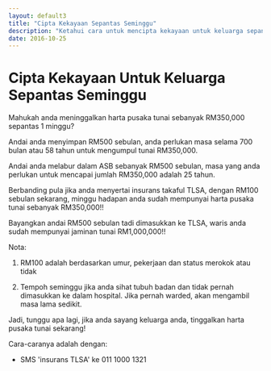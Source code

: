 ```yaml
---
layout: default3
title: "Cipta Kekayaan Sepantas Seminggu"
description: "Ketahui cara untuk mencipta kekayaan untuk keluarga sepantas seminggu"
date: 2016-10-25
---
```


# Cipta Kekayaan Untuk Keluarga Sepantas Seminggu

Mahukah anda meninggalkan harta pusaka tunai sebanyak RM350,000 sepantas 1 minggu?

Andai anda menyimpan RM500 sebulan, anda perlukan masa selama 700 bulan atau 58 tahun untuk mengumpul tunai RM350,000.

Andai anda melabur dalam ASB sebanyak RM500 sebulan, masa yang anda perlukan untuk mencapai jumlah RM350,000 adalah 25 tahun.

Berbanding pula jika anda menyertai insurans takaful TLSA, dengan RM100 sebulan sekarang, minggu hadapan anda sudah mempunyai harta pusaka tunai sebanyak RM350,000!!

Bayangkan andai RM500 sebulan tadi dimasukkan ke TLSA, waris anda sudah mempunyai jaminan tunai RM1,000,000!!

Nota:

1. RM100 adalah berdasarkan umur, pekerjaan dan status merokok atau tidak

2. Tempoh seminggu jika anda sihat tubuh badan dan tidak pernah dimasukkan ke dalam hospital. Jika pernah warded, akan mengambil masa lama sedikit.

Jadi, tunggu apa lagi, jika anda sayang keluarga anda, tinggalkan harta pusaka tunai sekarang! 

Cara-caranya adalah dengan:

- SMS 'insurans TLSA' ke 011 1000 1321
